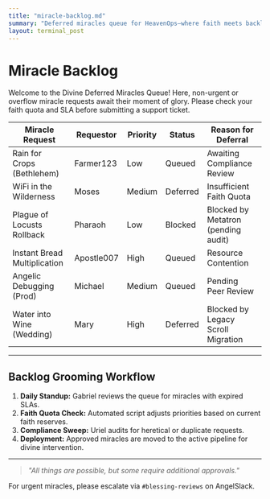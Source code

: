 ```yaml
---
title: "miracle-backlog.md"
summary: "Deferred miracles queue for HeavenOps—where faith meets backlog management."
layout: terminal_post
---
```


# Miracle Backlog

Welcome to the Divine Deferred Miracles Queue! Here, non-urgent or overflow miracle requests await their moment of glory. Please check your faith quota and SLA before submitting a support ticket.

| Miracle Request                | Requestor   | Priority | Status      | Reason for Deferral                |
|-------------------------------|-------------|----------|-------------|------------------------------------|
| Rain for Crops (Bethlehem)     | Farmer123   | Low      | Queued      | Awaiting Compliance Review         |
| WiFi in the Wilderness         | Moses       | Medium   | Deferred    | Insufficient Faith Quota           |
| Plague of Locusts Rollback     | Pharaoh     | Low      | Blocked     | Blocked by Metatron (pending audit)|
| Instant Bread Multiplication   | Apostle007  | High     | Queued      | Resource Contention                |
| Angelic Debugging (Prod)       | Michael     | Medium   | Queued      | Pending Peer Review                |
| Water into Wine (Wedding)      | Mary        | High     | Deferred    | Blocked by Legacy Scroll Migration |

---

## Backlog Grooming Workflow

1. **Daily Standup:** Gabriel reviews the queue for miracles with expired SLAs.
2. **Faith Quota Check:** Automated script adjusts priorities based on current faith reserves.
3. **Compliance Sweep:** Uriel audits for heretical or duplicate requests.
4. **Deployment:** Approved miracles are moved to the active pipeline for divine intervention.

---

> _"All things are possible, but some require additional approvals."_

For urgent miracles, please escalate via `#blessing-reviews` on AngelSlack.

